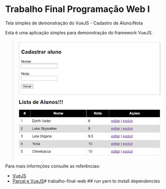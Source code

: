 # Trabalho Final Programação Web I
Tela simples de demonstração do VueJS - Cadastro de Aluno/Nota


Esta é uma aplicação simples para demonstração do framework VueJS.

> ![App com VueJS](./assets/vuejs.png)


Para mais informções consulte as referências:

- [VueJS](https://vuejs.org/v2/guide/)
- [Parcel e VueJS](https://parceljs.org/vue.html)# trabalho-final-web  ## run yarn to install dependencies

